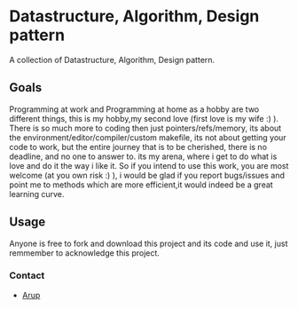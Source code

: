 # Datastructure, Algorithm, Design pattern
A collection of Datastructure, Algorithm, Design pattern.

## Goals
Programming at work and Programming at home as a hobby are two different things,
this is my hobby,my second love (first love is my wife :) ). 
    There is so much more to coding then just pointers/refs/memory, 
its about the environment/editor/compiler/custom makefile, its not about getting your code to work,
but the entire journey that is to be cherished, there is no deadline, and no one to answer to.
its my arena, where i get to do what is love and do it the way i like it.
    So if you intend to use this work, you are most welcome (at you own risk :) ), i would be glad
if you report bugs/issues and point me to methods which are more efficient,it would indeed be a great 
learning curve.

## Usage
Anyone is free to fork and download this project and its code and use it, just remmember to 
acknowledge this project.

### Contact
* [Arup][] 

[Arup]: https://www.facebook.com/Arup4Madhuri

